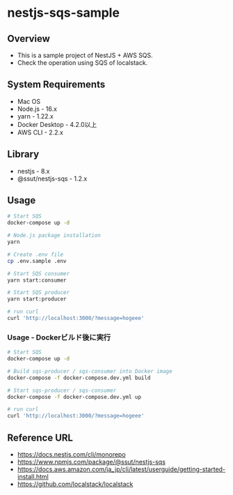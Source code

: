 # nestjs-sqs-sample

## Overview

- This is a sample project of NestJS + AWS SQS. 
- Check the operation using SQS of localstack. 

## System Requirements

- Mac OS
- Node.js - 16.x
- yarn - 1.22.x
- Docker Desktop - 4.2.0以上
- AWS CLI - 2.2.x

## Library 

- nestjs - 8.x
- @ssut/nestjs-sqs - 1.2.x

## Usage

```bash
# Start SQS 
docker-compose up -d

# Node.js package installation 
yarn

# Create .env file
cp .env.sample .env

# Start SQS consumer 
yarn start:consumer

# Start SQS producer
yarn start:producer

# run curl 
curl 'http://localhost:3000/?message=hogeee'
```

### Usage - Dockerビルド後に実行

```bash
# Start SQS 
docker-compose up -d

# Build sqs-producer / sqs-consumer into Docker image 
docker-compose -f docker-compose.dev.yml build

# Start sqs-producer / sqs-consumer
docker-compose -f docker-compose.dev.yml up

# run curl 
curl 'http://localhost:3000/?message=hogeee'
```


## Reference URL

- https://docs.nestjs.com/cli/monorepo
- https://www.npmjs.com/package/@ssut/nestjs-sqs
- https://docs.aws.amazon.com/ja_jp/cli/latest/userguide/getting-started-install.html
- https://github.com/localstack/localstack

